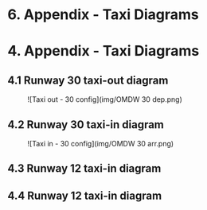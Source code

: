 # 6. Appendix - Taxi Diagrams
# 4. Appendix - Taxi Diagrams
## 4.1 Runway 30 taxi-out diagram
<figure markdown>
![Taxi out - 30 config](img/OMDW 30 dep.png)
</figure>

## 4.2 Runway 30 taxi-in diagram
<figure markdown>
![Taxi in - 30 config](img/OMDW 30 arr.png)
</figure>


## 4.3 Runway 12 taxi-in diagram


## 4.4 Runway 12 taxi-in diagram
